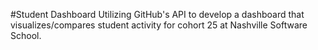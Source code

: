 #Student Dashboard
Utilizing GitHub's API to develop a dashboard that visualizes/compares student activity for cohort 25 at Nashville Software School.